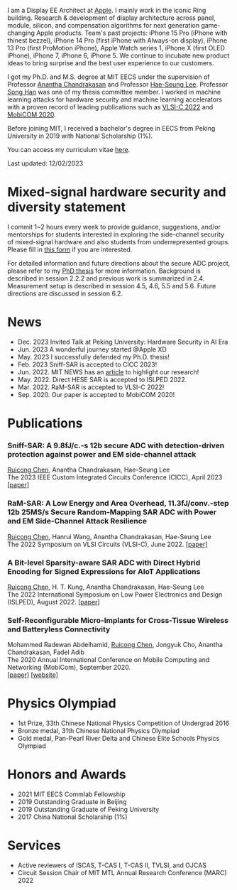 I am a Display EE Architect at [Apple](https://apple.com). I mainly work in the iconic Ring building. Research & development of display architecture across panel, module, silicon, and compensation algorithms for next generation game-changing Apple products. Team's past projects: iPhone 15 Pro (iPhone with thinest bezzel), iPhone 14 Pro (first iPhone with Always-on display), iPhone 13 Pro (first ProMotion iPhone), Apple Watch series 1, iPhone X (first OLED iPhone), iPhone 7, iPhone 6, iPhone 5. We continue to incubate new product ideas to bring surprise and the best user experience to our customers.

I got my Ph.D. and M.S. degree at MIT EECS under the supervision of Professor [Anantha Chandrakasan](https://chandrakasan.mit.edu/) and Professor [Hae-Seung Lee](https://hslee.mit.edu/). Professor [Song Han](https://songhan.mit.edu/) was one of my thesis committee member. I worked in machine learning attacks for hardware security and machine learning accelerators with a proven record of leading publications such as [VLSI-C 2022](https://ieeexplore.ieee.org/document/9830365) and [MobiCOM 2020](https://dl.acm.org/doi/abs/10.1145/3372224.3419216).

Before joining MIT, I received a bachelor's degree in EECS from Peking University in 2019 with National Scholarship (1%).

You can access my curriculum vitae [here](misc/CV_Ruicong_Chen.pdf).

Last updated: 12/02/2023

# Mixed-signal hardware security and diversity statement
I commit 1~2 hours every week to provide guidance, suggestions, and/or mentorships for students interested in exploring the side-channel security of mixed-signal hardware and also students from underrepresented groups. Please fill in [this form](https://docs.google.com/forms/d/e/1FAIpQLScflXcPUOBmYEjIet3aCkks09JydTLKlJJR9M6jw9uNlrXiBA/viewform?usp=pp_url) if you are interested.

For detailed information and future directions about the secure ADC project, please refer to my [PhD thesis](https://dspace.mit.edu/handle/1721.1/151539) for more information. Background is described in session 2.2.2 and previous work is summarized in 2.4. Measurement setup is described in session 4.5, 4.6, 5.5 and 5.6. Future directions are discussed in session 6.2.

# News

*  Dec. 2023 Invited Talk at Peking University: Hardware Security in AI Era
*  Jun. 2023 A wonderful journey started @Apple XD
*  May. 2023 I successfully defended my Ph.D. thesis!
*  Feb. 2023 Sniff-SAR is accepted to CICC 2023!
*  Jun. 2022. MIT NEWS has an [article](https://news.mit.edu/2022/analog-digital-converter-attack-side-channel-0614) to highlight our research!
*  May. 2022. Direct HESE SAR is accepted to ISLPED 2022.  
*  Mar. 2022. RaM-SAR is accepted to VLSI-C 2022!  
*  Sep. 2020. Our paper is accepted to MobiCOM 2020!  

# Publications

### **Sniff-SAR: A 9.8fJ/c.-s 12b secure ADC with detection-driven protection against power and EM side-channel attack**
<u>Ruicong Chen</u>, Anantha Chandrakasan, Hae-Seung Lee <br>
The 2023 IEEE Custom Integrated Circuits Conference (CICC), April 2023
[[paper]](https://ieeexplore.ieee.org/document/10121323)

### **RaM-SAR: A Low Energy and Area Overhead, 11.3fJ/conv.-step 12b 25MS/s Secure Random-Mapping SAR ADC with Power and EM Side-Channel Attack Resilience**
<u>Ruicong Chen</u>, Hanrui Wang, Anantha Chandrakasan, Hae-Seung Lee <br>
The 2022 Symposium on VLSI Circuits (VLSI-C), June 2022. 
[[paper]](https://ieeexplore.ieee.org/document/9830365) 

### **A Bit-level Sparsity-aware SAR ADC with Direct Hybrid Encoding for Signed Expressions for AIoT Applications**
<u>Ruicong Chen</u>, H. T. Kung, Anantha Chandrakasan, Hae-Seung Lee <br> 
The 2022 International Symposium on Low Power Electronics and Design (ISLPED), August 2022. 
[[paper]](https://dl.acm.org/doi/abs/10.1145/3531437.3539700) 

### **Self-Reconfigurable Micro-Implants for Cross-Tissue Wireless and Batteryless Connectivity**
Mohammed Radewan Abdelhamid, <u>Ruicong Chen</u>, Jongyuk Cho, Anantha Chandrakasan, Fadel Adib <br> 
The 2020 Annual International Conference on Mobile Computing and Networking (MobiCom), September 2020.  
[[paper]](https://dl.acm.org/doi/abs/10.1145/3372224.3419216) [[website]](https://www.media.mit.edu/projects/umedic/overview/)

# Physics Olympiad
* 1st Prize, 33th Chinese National Physics Competition of Undergrad 2016
* Bronze medal, 31th Chinese National Physics Olympiad
* Gold medal, Pan-Pearl River Delta and Chinese Elite Schools Physics Olympiad

# Honors and Awards

*  2021 MIT EECS Commlab Fellowship  
*  2019 Outstanding Graduate in Beijing  
*  2019 Outstanding Graduate of Peking University  
*  2017 China National Scholarship (1%) 

# Services

*  Active reviewers of ISCAS, T-CAS I, T-CAS II, TVLSI, and OJCAS
*  Circuit Session Chair of MIT MTL Annual Research Conference (MARC) 2022


